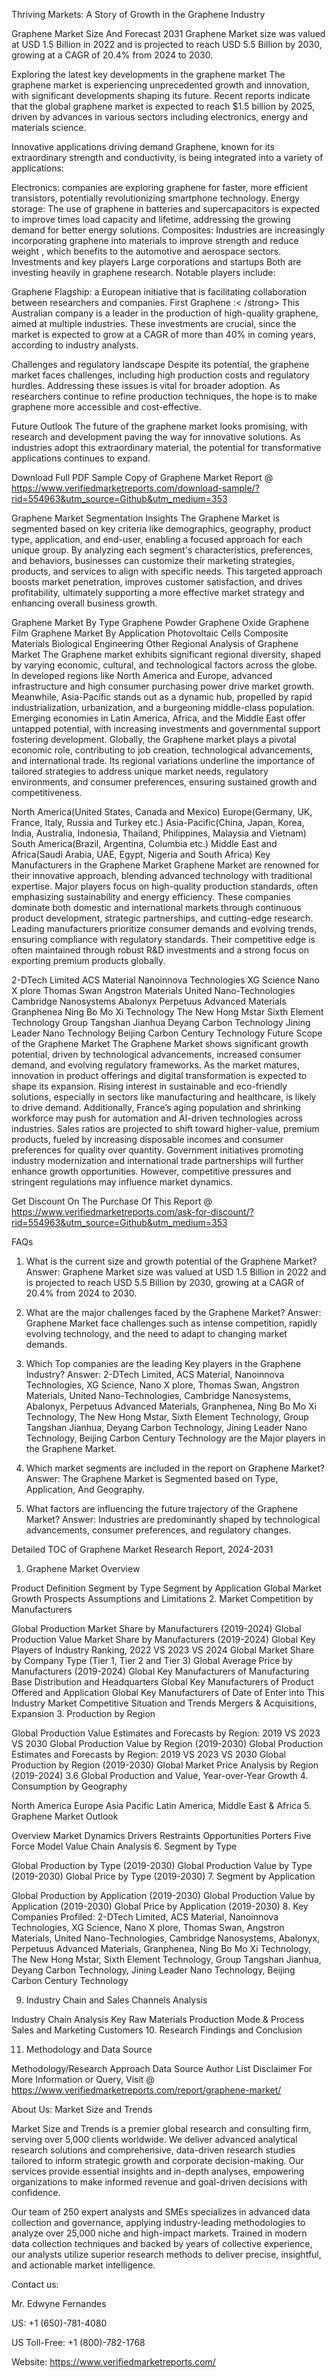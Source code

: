 Thriving Markets: A Story of Growth in the Graphene Industry


Graphene Market Size And Forecast 2031
Graphene Market size was valued at USD 1.5 Billion in 2022 and is projected to reach USD 5.5 Billion by 2030, growing at a CAGR of 20.4% from 2024 to 2030.

Exploring the latest key developments in the graphene market
The graphene market is experiencing unprecedented growth and innovation, with significant developments shaping its future. Recent reports indicate that the global graphene market is expected to reach $1.5 billion by 2025, driven by advances in various sectors including electronics, energy and materials science.

Innovative applications driving demand
Graphene, known for its extraordinary strength and conductivity, is being integrated into a variety of applications:

Electronics: companies are exploring graphene for faster, more efficient transistors, potentially revolutionizing smartphone technology.
Energy storage: The use of graphene in batteries and supercapacitors is expected to improve times load capacity and lifetime, addressing the growing demand for better energy solutions.
Composites: Industries are increasingly incorporating graphene into materials to improve strength and reduce weight , which benefits to the automotive and aerospace sectors.
Investments and key players
Large corporations and startups Both are investing heavily in graphene research. Notable players include:

Graphene Flagship: a European initiative that is facilitating collaboration between researchers and companies.
First Graphene :< /strong> This Australian company is a leader in the production of high-quality graphene, aimed at multiple industries.
These investments are crucial, since the market is expected to grow at a CAGR of more than 40% in coming years, according to industry analysts.

Challenges and regulatory landscape
Despite its potential, the graphene market faces challenges, including high production costs and regulatory hurdles. Addressing these issues is vital for broader adoption. As researchers continue to refine production techniques, the hope is to make graphene more accessible and cost-effective.

Future Outlook
The future of the graphene market looks promising, with research and development paving the way for innovative solutions. As industries adopt this extraordinary material, the potential for transformative applications continues to expand.

Download Full PDF Sample Copy of Graphene Market Report @ https://www.verifiedmarketreports.com/download-sample/?rid=554963&utm_source=Github&utm_medium=353

Graphene Market Segmentation Insights
The Graphene Market is segmented based on key criteria like demographics, geography, product type, application, and end-user, enabling a focused approach for each unique group. By analyzing each segment's characteristics, preferences, and behaviors, businesses can customize their marketing strategies, products, and services to align with specific needs. This targeted approach boosts market penetration, improves customer satisfaction, and drives profitability, ultimately supporting a more effective market strategy and enhancing overall business growth.

Graphene Market By Type
Graphene Powder
Graphene Oxide
Graphene Film
Graphene Market By Application
Photovoltaic Cells
Composite Materials
Biological Engineering
Other
Regional Analysis of Graphene Market
The Graphene market exhibits significant regional diversity, shaped by varying economic, cultural, and technological factors across the globe. In developed regions like North America and Europe, advanced infrastructure and high consumer purchasing power drive market growth. Meanwhile, Asia-Pacific stands out as a dynamic hub, propelled by rapid industrialization, urbanization, and a burgeoning middle-class population. Emerging economies in Latin America, Africa, and the Middle East offer untapped potential, with increasing investments and governmental support fostering development. Globally, the Graphene market plays a pivotal economic role, contributing to job creation, technological advancements, and international trade. Its regional variations underline the importance of tailored strategies to address unique market needs, regulatory environments, and consumer preferences, ensuring sustained growth and competitiveness.

North America(United States, Canada and Mexico)
Europe(Germany, UK, France, Italy, Russia and Turkey etc.)
Asia-Pacific(China, Japan, Korea, India, Australia, Indonesia, Thailand, Philippines, Malaysia and Vietnam)
South America(Brazil, Argentina, Columbia etc.)
Middle East and Africa(Saudi Arabia, UAE, Egypt, Nigeria and South Africa)
Key Manufacturers in the Graphene Market
Graphene Market are renowned for their innovative approach, blending advanced technology with traditional expertise. Major players focus on high-quality production standards, often emphasizing sustainability and energy efficiency. These companies dominate both domestic and international markets through continuous product development, strategic partnerships, and cutting-edge research. Leading manufacturers prioritize consumer demands and evolving trends, ensuring compliance with regulatory standards. Their competitive edge is often maintained through robust R&D investments and a strong focus on exporting premium products globally.

2-DTech Limited
ACS Material
Nanoinnova Technologies
XG Science
Nano X plore
Thomas Swan
Angstron Materials
United Nano-Technologies
Cambridge Nanosystems
Abalonyx
Perpetuus Advanced Materials
Granphenea
Ning Bo Mo Xi Technology
The New Hong Mstar
Sixth Element Technology
Group Tangshan Jianhua
Deyang Carbon Technology
Jining Leader Nano Technology
Beijing Carbon Century Technology
Future Scope of the Graphene Market
The Graphene Market shows significant growth potential, driven by technological advancements, increased consumer demand, and evolving regulatory frameworks. As the market matures, innovation in product offerings and digital transformation is expected to shape its expansion. Rising interest in sustainable and eco-friendly solutions, especially in sectors like manufacturing and healthcare, is likely to drive demand. Additionally, France’s aging population and shrinking workforce may push for automation and AI-driven technologies across industries. Sales ratios are projected to shift toward higher-value, premium products, fueled by increasing disposable incomes and consumer preferences for quality over quantity. Government initiatives promoting industry modernization and international trade partnerships will further enhance growth opportunities. However, competitive pressures and stringent regulations may influence market dynamics.

Get Discount On The Purchase Of This Report @ https://www.verifiedmarketreports.com/ask-for-discount/?rid=554963&utm_source=Github&utm_medium=353

FAQs
1. What is the current size and growth potential of the Graphene Market?
Answer: Graphene Market size was valued at USD 1.5 Billion in 2022 and is projected to reach USD 5.5 Billion by 2030, growing at a CAGR of 20.4% from 2024 to 2030.

2. What are the major challenges faced by the Graphene Market?
Answer: Graphene Market face challenges such as intense competition, rapidly evolving technology, and the need to adapt to changing market demands.

3. Which Top companies are the leading Key players in the Graphene Industry?
Answer: 2-DTech Limited, ACS Material, Nanoinnova Technologies, XG Science, Nano X plore, Thomas Swan, Angstron Materials, United Nano-Technologies, Cambridge Nanosystems, Abalonyx, Perpetuus Advanced Materials, Granphenea, Ning Bo Mo Xi Technology, The New Hong Mstar, Sixth Element Technology, Group Tangshan Jianhua, Deyang Carbon Technology, Jining Leader Nano Technology, Beijing Carbon Century Technology are the Major players in the Graphene Market.

4. Which market segments are included in the report on Graphene Market?
Answer: The Graphene Market is Segmented based on Type, Application, And Geography.

5. What factors are influencing the future trajectory of the Graphene Market?
Answer: Industries are predominantly shaped by technological advancements, consumer preferences, and regulatory changes.

Detailed TOC of Graphene Market Research Report, 2024-2031
1. Graphene Market Overview

Product Definition
Segment by Type
Segment by Application
Global Market Growth Prospects
Assumptions and Limitations
2. Market Competition by Manufacturers

Global Production Market Share by Manufacturers (2019-2024)
Global Production Value Market Share by Manufacturers (2019-2024)
Global Key Players of Industry Ranking, 2022 VS 2023 VS 2024
Global Market Share by Company Type (Tier 1, Tier 2 and Tier 3)
Global Average Price by Manufacturers (2019-2024)
Global Key Manufacturers of Manufacturing Base Distribution and Headquarters
Global Key Manufacturers of Product Offered and Application
Global Key Manufacturers of Date of Enter into This Industry
Market Competitive Situation and Trends
Mergers & Acquisitions, Expansion
3. Production by Region

Global Production Value Estimates and Forecasts by Region: 2019 VS 2023 VS 2030
Global Production Value by Region (2019-2030)
Global Production Estimates and Forecasts by Region: 2019 VS 2023 VS 2030
Global Production by Region (2019-2030)
Global Market Price Analysis by Region (2019-2024) 3.6 Global Production and Value, Year-over-Year Growth
4. Consumption by Geography

North America
Europe
Asia Pacific
Latin America, Middle East & Africa
5. Graphene Market Outlook

Overview
Market Dynamics
Drivers
Restraints
Opportunities
Porters Five Force Model
Value Chain Analysis 
6. Segment by Type

Global Production by Type (2019-2030)
Global Production Value by Type (2019-2030)
Global Price by Type (2019-2030)
7. Segment by Application

Global Production by Application (2019-2030)
Global Production Value by Application (2019-2030)
Global Price by Application (2019-2030)
8. Key Companies Profiled: 2-DTech Limited, ACS Material, Nanoinnova Technologies, XG Science, Nano X plore, Thomas Swan, Angstron Materials, United Nano-Technologies, Cambridge Nanosystems, Abalonyx, Perpetuus Advanced Materials, Granphenea, Ning Bo Mo Xi Technology, The New Hong Mstar, Sixth Element Technology, Group Tangshan Jianhua, Deyang Carbon Technology, Jining Leader Nano Technology, Beijing Carbon Century Technology

9. Industry Chain and Sales Channels Analysis

Industry Chain Analysis
Key Raw Materials
Production Mode & Process
Sales and Marketing
Customers
10. Research Findings and Conclusion

11. Methodology and Data Source

Methodology/Research Approach
Data Source
Author List
Disclaimer
For More Information or Query, Visit @ https://www.verifiedmarketreports.com/report/graphene-market/

About Us: Market Size and Trends

Market Size and Trends is a premier global research and consulting firm, serving over 5,000 clients worldwide. We deliver advanced analytical research solutions and comprehensive, data-driven research studies tailored to inform strategic growth and corporate decision-making. Our services provide essential insights and in-depth analyses, empowering organizations to make informed revenue and goal-driven decisions with confidence.

Our team of 250 expert analysts and SMEs specializes in advanced data collection and governance, applying industry-leading methodologies to analyze over 25,000 niche and high-impact markets. Trained in modern data collection techniques and backed by years of collective experience, our analysts utilize superior research methods to deliver precise, insightful, and actionable market intelligence.

Contact us:

Mr. Edwyne Fernandes

US: +1 (650)-781-4080

US Toll-Free: +1 (800)-782-1768

Website: https://www.verifiedmarketreports.com/
